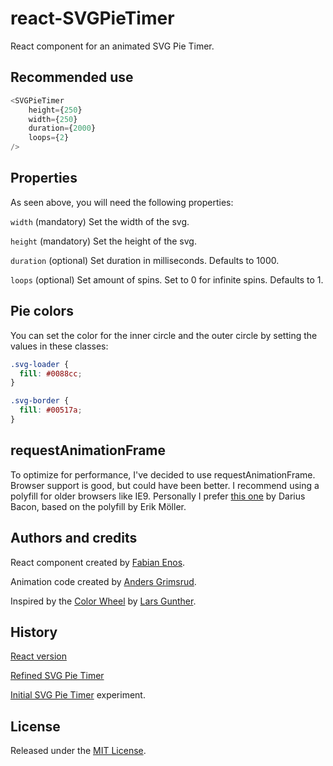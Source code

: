react-SVGPieTimer
================

React component for an animated SVG Pie Timer.

Recommended use
---------------

```javascript
<SVGPieTimer
	height={250}
	width={250}
	duration={2000}
	loops={2}
/>
```

Properties
---------------
As seen above, you will need the following properties:

`width` (mandatory) Set the width of the svg. 

`height` (mandatory) Set the height of the svg. 

`duration` (optional) Set duration in milliseconds. Defaults to 1000.

`loops` (optional) Set amount of spins. Set to 0 for infinite spins. Defaults to 1.

Pie colors
---------------
You can set the color for the inner circle and the outer circle by setting the values in these classes:

```css
.svg-loader { 
  fill: #0088cc;
}

.svg-border { 
  fill: #00517a;
}
```

requestAnimationFrame
---------------
To optimize for performance, I've decided to use requestAnimationFrame. Browser support is good, but could have been better. I recommend using a polyfill for older browsers like IE9. Personally I prefer [this one](https://github.com/darius/requestAnimationFrame) by Darius Bacon, based on the polyfill by Erik Möller.


Authors and credits
---------------
React component created by [Fabian Enos](http://fabianenos.com/).

Animation code created by [Anders Grimsrud](http://grint.no). 

Inspired by the [Color Wheel](http://itpastorn.github.io/webbteknik/future-stuff/svg/color-wheel.html) by [Lars Gunther](https://github.com/itpastorn).

History
---------------
[React version](https://github.com/fabianTMC/react-SVGPieTimer) 

[Refined SVG Pie Timer](https://github.com/agrimsrud/svgPieTimer.js)

[Initial SVG Pie Timer](http://codepen.io/agrimsrud/pen/EmCoa) experiment.


License
---------------
Released under the [MIT License](http://opensource.org/licenses/mit-license.php).
